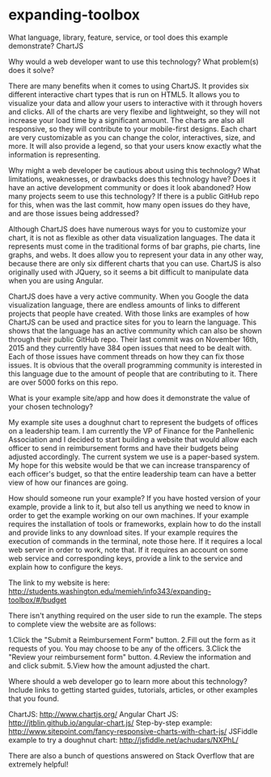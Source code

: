 # expanding-toolbox

What language, library, feature, service, or tool does this example demonstrate?
ChartJS

Why would a web developer want to use this technology? What problem(s) does it solve?

There are many benefits when it comes to using ChartJS. It provides six different interactive chart types that is run on HTML5. It allows you to visualize your data and allow your users to interactive with it through hovers and clicks. All of the charts are very flexibe and lightweight, so they will not increase your load time by a significant amount. The charts are also all responsive, so they will contribute to your mobile-first designs. Each chart are very customizable as you can change the color, interactives, size, and more. It will also provide a legend, so that your users know exactly what the information is representing.


Why might a web developer be cautious about using this technology? What limitations, weaknesses, or drawbacks does this technology have? Does it have an active development community or does it look abandoned? How many projects seem to use this technology? If there is a public GitHub repo for this, when was the last commit, how many open issues do they have, and are those issues being addressed?

Although ChartJS does have numerous ways for you to customize your chart, it is not as flexible as other data visualization languages. The data it represents must come in the traditional forms of bar graphs, pie charts, line graphs, and webs. It does allow you to represent your data in any other way, because there are only six different charts that you can use. ChartJS is also originally used with JQuery, so it seems a bit difficult to manipulate data when you are using Angular.

ChartJS does have a very active community. When you Google the data visualization language, there are endless amounts of links to different projects that people have created. With those links are examples of how ChartJS can be used and practice sites for you to learn the language. This shows that the language has an active community which can also be shown through their public GitHub repo. Their last commit was on November 16th, 2015 and they currently have 384 open issues that need to be dealt with. Each of those issues have comment threads on how they can fix those issues. It is obvious that the overall programming community is interested in this language due to the amount of people that are contributing to it. There are over 5000 forks on this repo.

What is your example site/app and how does it demonstrate the value of your chosen technology?

My example site uses a doughnut chart to represent the budgets of offices on a leadership team. I am currently the VP of Finance for the Panhellenic Association and I decided to start building a website that would allow each officer to send in reimbursement forms and have their budgets being adjusted accordingly. The current system we use is a paper-based system. My hope for this website would be that we can increase transparency of each officer's budget, so that the entire leadership team can have a better view of how our finances are going.

How should someone run your example? If you have hosted version of your example, provide a link to it, but also tell us anything we need to know in order to get the example working on our own machines. If your example requires the installation of tools or frameworks, explain how to do the install and provide links to any download sites. If your example requires the execution of commands in the terminal, note those here. If it requires a local web server in order to work, note that. If it requires an account on some web service and corresponding keys, provide a link to the service and explain how to configure the keys.

The link to my website is here: http://students.washington.edu/memieh/info343/expanding-toolbox/#/budget

There isn't anything required on the user side to run the example. The steps to complete view the website are as follows:

1.Click the "Submit a Reimbursement Form" button.
2.Fill out the form as it requests of you. You may choose to be any of the officers.
3.Click the "Review your reimbursement form" button.
4.Review the information and and click submit.
5.View how the amount adjusted the chart.

Where should a web developer go to learn more about this technology? Include links to getting started guides, tutorials, articles, or other examples that you found.

ChartJS: http://www.chartjs.org/
Angular Chart JS: http://jtblin.github.io/angular-chart.js/
Step-by-step example: http://www.sitepoint.com/fancy-responsive-charts-with-chart-js/
JSFiddle example to try a doughnut chart: http://jsfiddle.net/achudars/NXPhL/

There are also a bunch of questions answered on Stack Overflow that are extremely helpful!